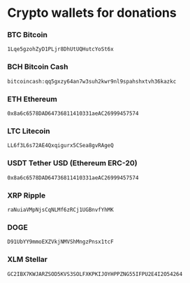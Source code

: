 # Crypto wallets for donations

### BTC Bitcoin
```
1Lqe5gzohZyD1PLjr8DhUtUQHutcYoSt6x
```

### BCH Bitcoin Cash
```
bitcoincash:qq5gxzy64an7w3suh2kwr9nl9spahshxtvh36kazkc
```

### ETH Ethereum
```
0x8a6c6578DAD64736811410331aeAC26999457574
```

### LTC Litecoin
```
LL6f3L6s72AE4Qxqigurx5CSea8gvRAgeQ
```

### USDT Tether USD (Ethereum ERC-20)
```
0x8a6c6578DAD64736811410331aeAC26999457574
```

### XRP Ripple
```
raNuiaVMpNjsCqNLMf6zRCj1UGBnvfYhMK
```

### DOGE
```
D91UbYY9mmoEXZVkjNMVShMngzPnsx1tcF
```

### XLM Stellar
```
GC2IBX7KWJARZSOD5KVS3SOLFXKPKIJOYHPPZNG55IFPU2E4I2O54264
```
